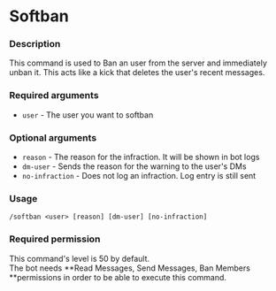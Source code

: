 # Softban

### **Description**

This command is used to Ban an user from the server and immediately unban it. This acts like a kick that deletes the user's recent messages.

### **Required arguments**

* `user` - The user you want to softban

### **Optional arguments**

* `reason` - The reason for the infraction. It will be shown in bot logs
* `dm-user` - Sends the reason for the warning to the user's DMs
* `no-infraction` - Does not log an infraction. Log entry is still sent

### **Usage**

```
/softban <user> [reason] [dm-user] [no-infraction]
```

### **Required permission**

This command's level is 50 by default.\
The bot needs **Read Messages, Send Messages, Ban Members **permissions in order to be able to execute this command.
